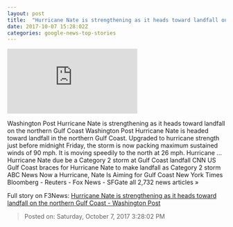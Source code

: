 ```yaml
---
layout: post
title:  "Hurricane Nate is strengthening as it heads toward landfall on the northern Gulf Coast - Washington Post"
date: 2017-10-07 15:28:02Z
categories: google-news-top-stories
---
```


![Hurricane Nate is strengthening as it heads toward landfall on the northern Gulf Coast - Washington Post](https://img.washingtonpost.com/pbox.php?url=http://img.washingtonpost.com/blogs/capital-weather-gang/files/2017/10/092756_5day_cone_no_line_and_wind-11aoct7.png&w=1484&op=resize&opt=1&filter=antialias&t=20170517)

Washington Post Hurricane Nate is strengthening as it heads toward landfall on the northern Gulf Coast Washington Post Hurricane Nate is headed toward landfall in the northern Gulf Coast. Upgraded to hurricane strength just before midnight Friday, the storm is now packing maximum sustained winds of 90 mph. It is moving speedily to the north at 26 mph. Hurricane ... Hurricane Nate due be a Category 2 storm at Gulf Coast landfall CNN US Gulf Coast braces for Hurricane Nate to make landfall as Category 2 storm ABC News Now a Hurricane, Nate Is Aiming for Gulf Coast New York Times Bloomberg - Reuters - Fox News - SFGate all 2,732 news articles »


Full story on F3News: [Hurricane Nate is strengthening as it heads toward landfall on the northern Gulf Coast - Washington Post](http://www.f3nws.com/n/GqhftB)

> Posted on: Saturday, October 7, 2017 3:28:02 PM
